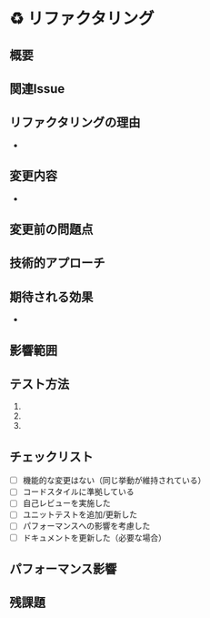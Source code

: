 # ♻️ リファクタリング

## 概要
<!-- このリファクタリングの目的と概要を簡潔に説明してください -->

## 関連Issue
<!-- 関連するIssue番号 (例: "relates to #123") -->

## リファクタリングの理由
<!-- なぜこのリファクタリングが必要だったのかを説明してください -->
- 

## 変更内容
<!-- リファクタリングの具体的な内容を箇条書きで説明してください -->
- 

## 変更前の問題点
<!-- リファクタリング前のコードの問題点を説明してください -->

## 技術的アプローチ
<!-- リファクタリングに採用した技術的アプローチについて説明してください -->

## 期待される効果
<!-- このリファクタリングによって得られる効果や改善点を説明してください -->
- 

## 影響範囲
<!-- このリファクタリングが影響する範囲や他の機能への影響について説明してください -->

## テスト方法
<!-- リファクタリングの影響を確認するためのテスト方法を説明してください -->
1. 
2. 
3. 

## チェックリスト
<!-- 該当する項目に [x] を入れてください -->
- [ ] 機能的な変更はない（同じ挙動が維持されている）
- [ ] コードスタイルに準拠している
- [ ] 自己レビューを実施した
- [ ] ユニットテストを追加/更新した
- [ ] パフォーマンスへの影響を考慮した
- [ ] ドキュメントを更新した（必要な場合）

## パフォーマンス影響
<!-- リファクタリングがパフォーマンスに与える影響（改善または悪化）について説明してください -->

## 残課題
<!-- 今後のリファクタリングや改善点があれば記載してください --> 